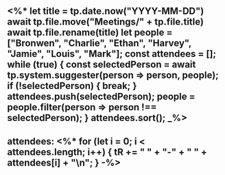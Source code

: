 <%*
let title = tp.date.now("YYYY-MM-DD") 
await tp.file.move("Meetings/" + tp.file.title)
await tp.file.rename(title)
let people = ["Bronwen", "Charlie", "Ethan", "Harvey", "Jamie", "Louis", "Mark"];
const attendees = [];
while (true) {
  const selectedPerson = await tp.system.suggester(person => person, people);
  if (!selectedPerson) {
    break;
  }
  attendees.push(selectedPerson);
  people = people.filter(person => person !== selectedPerson);
}
attendees.sort();
_%>
---
attendees:
<%*
for (let i = 0; i < attendees.length; i++) {
	tR += " " + "-" + " " + attendees[i] + "\n";
}
-%>
---
